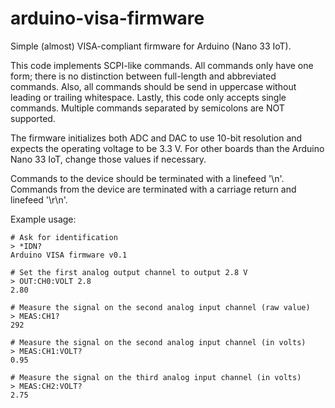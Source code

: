 # arduino-visa-firmware

Simple (almost) VISA-compliant firmware for Arduino (Nano 33 IoT).

This code implements SCPI-like commands. All commands only have one form;
there is no distinction between full-length and abbreviated commands. Also,
all commands should be send in uppercase without leading or trailing
whitespace. Lastly, this code only accepts single commands. Multiple
commands separated by semicolons are NOT supported.

The firmware initializes both ADC and DAC to use 10-bit resolution and
expects the operating voltage to be 3.3 V. For other boards than the Arduino
Nano 33 IoT, change those values if necessary.

Commands to the device should be terminated with a linefeed '\n'. Commands
from the device are terminated with a carriage return and linefeed '\r\n'.

Example usage:
```
# Ask for identification
> *IDN?
Arduino VISA firmware v0.1

# Set the first analog output channel to output 2.8 V
> OUT:CH0:VOLT 2.8
2.80

# Measure the signal on the second analog input channel (raw value)
> MEAS:CH1?
292

# Measure the signal on the second analog input channel (in volts)
> MEAS:CH1:VOLT?
0.95

# Measure the signal on the third analog input channel (in volts)
> MEAS:CH2:VOLT?
2.75
```
